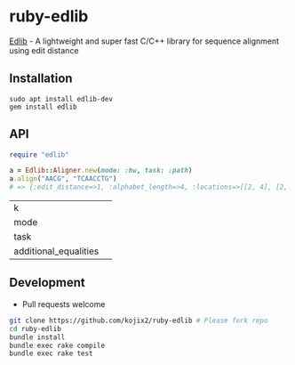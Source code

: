# ruby-edlib

[Edlib](https://github.com/Martinsos/edlib) - A lightweight and super fast C/C++ library for sequence alignment using edit distance

## Installation

```
sudo apt install edlib-dev
gem install edlib
```

## API

```ruby
require "edlib"

a = Edlib::Aligner.new(mode: :hw, task: :path)
a.align("AACG", "TCAACCTG")
# => {:edit_distance=>1, :alphabet_length=>4, :locations=>[[2, 4], [2, 5]], :alignment=>[0, 0, 0, 1], :cigar=>"3=1I"}
```



|                     ||
|---------------------|---|
|k                    ||
|mode                 ||
|task                 ||
|additional_equalities||

## Development

* Pull requests welcome

```sh
git clone https://github.com/kojix2/ruby-edlib # Please fork repo
cd ruby-edlib
bundle install
bundle exec rake compile
bundle exec rake test
```
